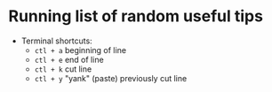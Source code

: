 # Running list of random useful tips

* Terminal shortcuts:
    - `ctl + a` beginning of line
    - `ctl + e` end of line
    - `ctl + k` cut line
    - `ctl + y` "yank" (paste) previously cut line
